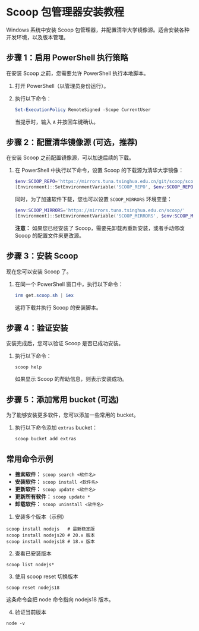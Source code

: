 # Scoop 包管理器安装教程

 Windows 系统中安装 Scoop 包管理器，并配置清华大学镜像源。适合安装各种开发环境，以及版本管理。

## 步骤 1：启用 PowerShell 执行策略

在安装 Scoop 之前，您需要允许 PowerShell 执行本地脚本。

1.  打开 PowerShell（以管理员身份运行）。
2.  执行以下命令：

    ```powershell
    Set-ExecutionPolicy RemoteSigned -Scope CurrentUser
    ```

    当提示时，输入 `A` 并按回车键确认。

## 步骤 2：配置清华镜像源 (可选，推荐)

在安装 Scoop 之前配置镜像源，可以加速后续的下载。

1.  在 PowerShell 中执行以下命令，设置 Scoop 的下载源为清华大学镜像：

    ```powershell
    $env:SCOOP_REPO='https://mirrors.tuna.tsinghua.edu.cn/git/scoop/scoop.git'
    [Environment]::SetEnvironmentVariable('SCOOP_REPO', $env:SCOOP_REPO, 'User' )
    ```

    同时，为了加速软件下载，您也可以设置 `SCOOP_MIRRORS` 环境变量：

    ```powershell
    $env:SCOOP_MIRRORS='https://mirrors.tuna.tsinghua.edu.cn/scoop/'
    [Environment]::SetEnvironmentVariable('SCOOP_MIRRORS', $env:SCOOP_MIRRORS, 'User' )
    ```

    **注意：** 如果您已经安装了 Scoop，需要先卸载再重新安装，或者手动修改 Scoop 的配置文件来更改源。

## 步骤 3：安装 Scoop

现在您可以安装 Scoop 了。

1.  在同一个 PowerShell 窗口中，执行以下命令：

    ```powershell
    irm get.scoop.sh | iex
    ```

    这将下载并执行 Scoop 的安装脚本。

## 步骤 4：验证安装

安装完成后，您可以验证 Scoop 是否已成功安装。

1.  执行以下命令：

    ```powersorshell
    scoop help
    ```

    如果显示 Scoop 的帮助信息，则表示安装成功。

## 步骤 5：添加常用 bucket (可选)

为了能够安装更多软件，您可以添加一些常用的 bucket。

1.  执行以下命令添加 `extras` bucket：

    ```powershell
    scoop bucket add extras
    ```

## 常用命令示例

*   **搜索软件：** `scoop search <软件名>`
*   **安装软件：** `scoop install <软件名>`
*   **更新软件：** `scoop update <软件名>`
*   **更新所有软件：** `scoop update *`
*   **卸载软件：** `scoop uninstall <软件名>`



1. 安装多个版本（示例）
```
scoop install nodejs   # 最新稳定版
scoop install nodejs20 # 20.x 版本
scoop install nodejs18 # 18.x 版本
```
2. 查看已安装版本
```
scoop list nodejs*
```
3. 使用 scoop reset 切换版本
```
scoop reset nodejs18
```
这条命令会把 node 命令指向 nodejs18 版本。

4. 验证当前版本
```
node -v
```